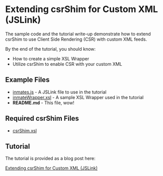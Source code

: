 # Extending csrShim for Custom XML (JSLink)

The sample code and the tutorial write-up demonstrate how to extend csrShim to use Client Side Rendering (CSR) with custom XML feeds.

By the end of the tutorial, you should know:
- How to create a simple XSL Wrapper
- Utilize csrShim to enable CSR with your custom XML

## Example Files
- [inmates.js](inmates.js) - A JSLink file to use in the tutorial
- [inmateWrapper.xsl](inmatewrapper.xsl) - A sample XSL Wrapper used in the tutorial
- **README.md** - This file, wow!

## Required csrShim Files
- [csrShim.xsl](../../csrShim/csrShim.xsl)

## Tutorial
The tutorial is provided as a blog post here:

[Extending csrShim for Custom XML (JSLink)](https://thechriskent.com/2016/12/19/extending-csrshim-for-custom-xml-jslink/)
